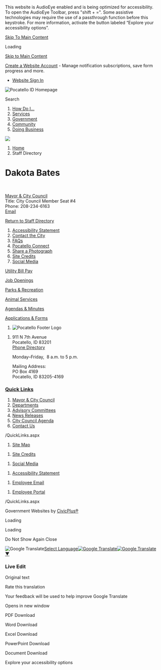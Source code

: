 This website is AudioEye enabled and is being optimized for accessibility. To open the AudioEye Toolbar, press "shift + =". Some assistive technologies may require the use of a passthrough function before this keystroke. For more information, activate the button labeled “Explore your accessibility options”.

[Skip To Main Content](https://pocatello.gov/directory.aspx?EID=66%2F)

Loading

[Skip to Main Content](https://pocatello.gov/directory.aspx?EID=66%2F)

[Create a Website Account](https://pocatello.gov/MyAccount/ProfileCreate) - Manage notification subscriptions, save form progress and more.   

- [Website Sign In](https://pocatello.gov/MyAccount)

![Pocatello ID Homepage](https://pocatello.gov/ImageRepository/Document?documentID=11732)

Search

1. [How Do I...](https://pocatello.gov/9/How-Do-I)
2. [Services](https://pocatello.gov/101/Services)
3. [Government](https://pocatello.gov/27/Government)
4. [Community](https://pocatello.gov/31/Community)
5. [Doing Business](https://pocatello.gov/35/Doing-Business)

<!--THE END-->

![](https://pocatello.gov/ImageRepository/Document?documentID=7777)

1. [Home](https://pocatello.gov)
2. Staff Directory

# Dakota Bates

 

[Mayor &amp; City Council](https://pocatello.gov/Directory.aspx?DID=36)  
Title: City Council Member Seat #4  
Phone: 208-234-6163  
[Email](mailto:dakota.bates@pocatello.gov)

[Return to Staff Directory](https://pocatello.gov/Directory.aspx)

1. [Accessibility Statement](https://pocatello.gov/936/Accessibility-Statement)
2. [Contact the City](https://pocatello.gov/730/Contact-the-City)
3. [FAQs](https://pocatello.gov/860/FAQs)
4. [Pocatello Connect](https://pocatello.gov/900/Pocatello-Connect)
5. [Share a Photograph](https://pocatello.seamlessdocs.com/f/POCphotograph)
6. [Site Credits](https://pocatello.gov/581/Site-Credits)
7. [Social Media](https://pocatello.gov/79/Social-Media)

[Utility Bill Pay](https://pocatello.gov/356/Utility-Bill-Pay)

[Job Openings](https://pocatello.gov/jobs)

[Parks &amp; Recreation](https://pocatello.gov/278/Parks-Recreation)

[Animal Services](https://pocatello.gov/150/Animal-Services)

[Agendas &amp; Minutes](https://pocatello.gov/agendacenter)

[Applications &amp; Forms](https://pocatello.gov/467/Applications-Forms)

1. ![Pocatello Footer Logo](https://pocatello.gov/ImageRepository/Document?documentId=11738 "City of Pocatello logo")

<!--THE END-->

1. 911 N 7th Avenue  
   Pocatello, ID 83201  
   [Phone Directory](https://pocatello.gov/730/Contact-the-City)
   
   Monday–Friday,  8 a.m. to 5 p.m.
   
   Mailing Address:  
   PO Box 4169  
   Pocatello, ID 83205-4169

### [Quick Links](https://pocatello.gov/QuickLinks.aspx?CID=13)

1. [Mayor &amp; City Council](https://pocatello.gov/284/Mayor-City-Council)
2. [Departments](https://pocatello.gov/148/Departments)
3. [Advisory Committees](https://pocatello.gov/254/Advisory-Committees)
4. [News Releases](https://pocatello.gov/CivicAlerts.aspx?CID=1)
5. [City Council Agenda](https://pocatello.gov/AgendaCenter/City-Council-4)
6. [Contact Us](https://pocatello.gov/730/Contact-the-City)

/QuickLinks.aspx

1. [Site Map](https://pocatello.gov/sitemap)

<!--THE END-->

1. [Site Credits](https://pocatello.gov/581/Site-Credits)

<!--THE END-->

1. [Social Media](https://pocatello.gov/79/Social-Media)

<!--THE END-->

1. [Accessibility Statement](https://pocatello.gov/936/Accessibility-Statement)

<!--THE END-->

1. [Employee Email](https://outlook.office.com/mail)

<!--THE END-->

1. [Employee Portal](https://employees.pocatello.gov)

<!--THE END-->

/QuickLinks.aspx

Government Websites by [CivicPlus®](https://connect.civicplus.com/referral)

Loading

Loading

Do Not Show Again Close

![Google Translate](https://www.google.com/images/cleardot.gif)[Select Language![Google Translate](https://www.google.com/images/cleardot.gif)​![Google Translate](https://www.google.com/images/cleardot.gif)▼](https://pocatello.gov/directory.aspx?EID=66)

### Live Edit

Original text

Rate this translation

Your feedback will be used to help improve Google Translate

Opens in new window

PDF Download

Word Download

Excel Download

PowerPoint Download

Document Download

Explore your accessibility options